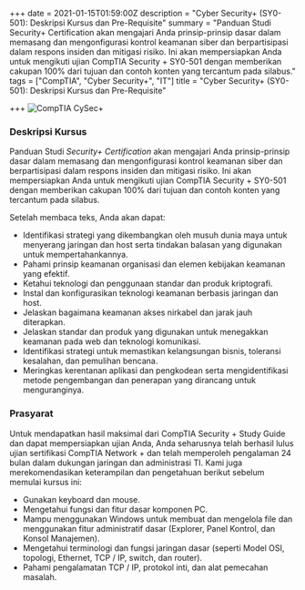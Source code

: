 +++
date = 2021-01-15T01:59:00Z
description = "Cyber Security+ (SY0-501): Deskripsi Kursus dan Pre-Requisite"
summary = "Panduan Studi Security+ Certification akan mengajari Anda prinsip-prinsip dasar dalam memasang dan mengonfigurasi kontrol keamanan siber dan berpartisipasi dalam respons insiden dan mitigasi risiko. Ini akan mempersiapkan Anda untuk mengikuti ujian CompTIA Security + SY0-501 dengan memberikan cakupan 100% dari tujuan dan contoh konten yang tercantum pada silabus."
tags = ["CompTIA", "Cyber Security+", "IT"]
title = "Cyber Security+ (SY0-501): Deskripsi Kursus dan Pre-Requisite"

+++
![CompTIA CySec+](https://course.adinusa.id/media/images/logo-sec-plus.png)

### Deskripsi Kursus

Panduan Studi _Security+ Certification_ akan mengajari Anda prinsip-prinsip dasar dalam memasang dan mengonfigurasi kontrol keamanan siber dan berpartisipasi dalam respons insiden dan mitigasi risiko. Ini akan mempersiapkan Anda untuk mengikuti ujian CompTIA Security + SY0-501 dengan memberikan cakupan 100% dari tujuan dan contoh konten yang tercantum pada silabus.

Setelah membaca teks, Anda akan dapat:

* Identifikasi strategi yang dikembangkan oleh musuh dunia maya untuk menyerang jaringan dan host serta tindakan balasan yang digunakan untuk mempertahankannya.
* Pahami prinsip keamanan organisasi dan elemen kebijakan keamanan yang efektif.
* Ketahui teknologi dan penggunaan standar dan produk kriptografi.
* Instal dan konfigurasikan teknologi keamanan berbasis jaringan dan host.
* Jelaskan bagaimana keamanan akses nirkabel dan jarak jauh diterapkan.
* Jelaskan standar dan produk yang digunakan untuk menegakkan keamanan pada web dan teknologi komunikasi.
* Identifikasi strategi untuk memastikan kelangsungan bisnis, toleransi kesalahan, dan pemulihan bencana.
* Meringkas kerentanan aplikasi dan pengkodean serta mengidentifikasi metode pengembangan dan penerapan yang dirancang untuk menguranginya.

### Prasyarat

Untuk mendapatkan hasil maksimal dari CompTIA Security + Study Guide dan dapat mempersiapkan ujian Anda, Anda seharusnya telah berhasil lulus ujian sertifikasi CompTIA Network + dan telah memperoleh pengalaman 24 bulan dalam dukungan jaringan dan administrasi TI. Kami juga merekomendasikan keterampilan dan pengetahuan berikut sebelum memulai kursus ini:

* Gunakan keyboard dan mouse.
* Mengetahui fungsi dan fitur dasar komponen PC.
* Mampu menggunakan Windows untuk membuat dan mengelola file dan menggunakan fitur administratif dasar (Explorer, Panel Kontrol, dan Konsol Manajemen).
* Mengetahui terminologi dan fungsi jaringan dasar (seperti Model OSI, topologi, Ethernet, TCP / IP, switch, dan router).
* Pahami pengalamatan TCP / IP, protokol inti, dan alat pemecahan masalah.